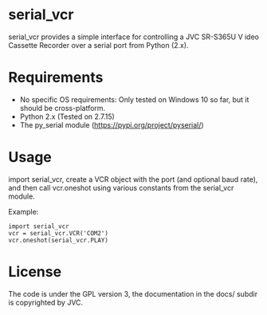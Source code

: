 # serial_vcr
serial_vcr provides a simple interface for controlling a JVC SR-S365U V
ideo Cassette Recorder over a serial port from Python (2.x).

# Requirements 

* No specific OS requirements: Only tested on Windows 10 so far, but it should be cross-platform.
* Python 2.x (Tested on 2.7.15)
* The py_serial module (https://pypi.org/project/pyserial/)

# Usage

import serial_vcr, create a VCR object with the port (and optional baud rate), and then call vcr.oneshot using various constants from the serial_vcr module.

Example:

    import serial_vcr
    vcr = serial_vcr.VCR('COM2')
    vcr.oneshot(serial_vcr.PLAY)


# License

The code is under the GPL version 3, the documentation in the docs/ subdir is copyrighted by JVC.